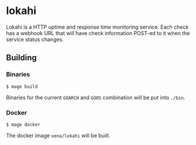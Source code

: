 # lokahi

Lokahi is a HTTP uptime and response time monitoring service. Each check has a webhook URL that will have check information POST-ed to it when the service status changes.

## Building

### Binaries

```console
$ mage build
```

Binaries for the current `GOARCH` and `GOOS` combination will be put into 
`./bin`.

### Docker

```console
$ mage docker
```

The docker image `xena/lokahi` will be built.
